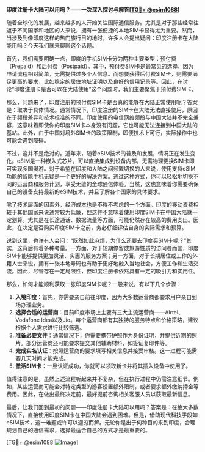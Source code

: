 **印度注册卡大陆可以用吗？——一次深入探讨与解答[[TG💪+ @esim1088](https://t.me/s/esim1088)]**

随着全球化的发展，越来越多的人开始关注国际通信服务。尤其是对于那些经常往返于不同国家和地区的人来说，拥有一张便捷的本地SIM卡显得尤为重要。然而，当涉及到像印度这样的热门旅行目的地时，许多人会提出疑问：印度注册卡在大陆能用吗？今天我们就来聊聊这个话题。

首先，我们需要明确一点，印度的手机SIM卡分为两种主要类型：预付费（Prepaid）和后付费（Postpaid）。其中，预付费SIM卡是最常见的选择，因为申请流程相对简单，无需提供过多个人信息。而想要获得后付费SIM卡，则需要满足更高的要求，比如稳定的居住地址证明以及良好的信用记录等。因此，在讨论“印度注册卡是否可以在大陆使用”这个问题时，我们主要聚焦于预付费SIM卡。

那么，问题来了，印度注册的预付费SIM卡是否真的能够在大陆正常使用呢？答案是：取决于具体情况。通常情况下，印度注册的SIM卡在大陆无法直接使用，原因在于频段差异和技术标准的不同。印度使用的电信网络频段与中国大陆并不完全兼容，这意味着即使你的印度SIM卡本身没有问题，它也可能无法连接到中国大陆的基站。此外，由于中国对境外SIM卡的政策限制，即便技术上可行，实际操作中也可能会遇到障碍。

不过，这并不是绝对的。近年来，随着eSIM技术的普及和发展，情况正在发生变化。eSIM是一种嵌入式芯片，可以直接集成到设备内部，无需物理更换SIM卡即可实现多国漫游。对于希望在印度和大陆之间频繁切换的人来说，使用支持eSIM功能的智能手机无疑是一个更好的解决方案。通过这种方式，你可以轻松地切换不同的运营商和服务计划，享受无缝的全球通信体验。当然，这也意味着你需要确保自己的设备支持最新的eSIM技术，并且了解各个国家的具体要求。

除了技术层面的因素外，经济成本也是不得不考虑的一个方面。印度的移动资费相较于其他国家来说通常较为低廉，但这并不意味着使用印度SIM卡在中国大陆就一定划算。尤其是在长途通话、数据流量等方面，可能仍然存在较高的费用支出。因此，在决定是否购买印度SIM卡之前，务必仔细评估自身的实际需求和预算。

说到这里，也许有人会问：“既然如此麻烦，为什么还要去印度买SIM卡呢？”其实，这背后有着多种考量。一方面，对于短期停留或旅游性质的访问者而言，印度SIM卡能够提供更加灵活、实惠的服务方案；另一方面，对于长期居住或工作的外籍人士来说，拥有一张本地号码也有助于更好地融入当地社会，方便工作和生活交流。因此，尽管存在一定局限性，但印度注册卡依然具有一定的吸引力和实用性。

那么，如何才能顺利获取一张印度SIM卡呢？一般来说，有以下几个步骤：

1. **入境印度**：首先，你需要亲自前往印度，因为大多数运营商都要求用户亲自到场办理业务。
2. **选择合适的运营商**：目前印度市场上主要有三大主流运营商——Airtel、Vodafone Idea以及Jio。每个运营商都有其独特的服务特点和价格策略，建议根据个人需求进行比较筛选。
3. **准备必要文件**：通常情况下，你需要携带护照作为身份证明，并提供近期的照片。部分运营商还可能要求提交其他辅助材料，如签证复印件等。
4. **完成实名认证**：按照运营商的要求填写相关信息并接受审核。这一过程可能需要几天时间才能完成。
5. **激活SIM卡**：一旦认证成功，你就可以领取新卡并将其插入设备中使用了。

值得注意的是，虽然上述流程听起来并不复杂，但在执行过程中仍需注意细节。例如，某些运营商可能会对特定类型的游客设置额外限制，或者要求额外缴纳押金等费用。因此，在做出最终决定前，最好提前咨询相关客服人员以获取最新信息。

最后，让我们回到最初的问题——印度注册卡大陆可以用吗？答案是：在绝大多数情况下，直接使用印度SIM卡在中国大陆会遇到困难。但是，借助现代科技手段如eSIM技术，这一难题或许可以迎刃而解。无论你是出于何种目的来到印度，合理规划自己的通信需求，选择最适合自己的方式才是最重要的。

[[TG💪+ @esim1088](https://t.me/s/esim1088) ![Image](https://i.postimg.cc/4NQfJmqS/Snipaste-2025-05-13-00-14-12.png)]